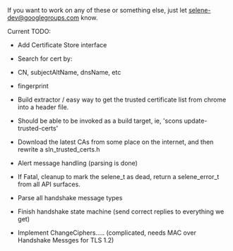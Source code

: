 If you want to work on any of these or something else, just let selene-dev@googlegroups.com know.

Current TODO:

* Add Certificate Store interface
 * Search for cert by:
  * CN, subjectAltName, dnsName, etc
  * fingerprint

* Build extractor / easy way to get the trusted certificate list from chrome into a header file.
 * Should be able to be invoked as a build target, ie, 'scons update-trusted-certs'
 * Download the latest CAs from some place on the internet, and then rewrite a sln_trusted_certs.h

* Alert message handling (parsing is done)
 * If Fatal, cleanup to mark the selene_t as dead, return a selene_error_t from all API surfaces.

* Parse all handshake message types

* Finish handshake state machine (send correct replies to everything we get)
 * Implement ChangeCiphers.....  (complicated, needs MAC over Handshake Messges for TLS 1.2)


